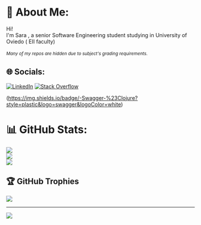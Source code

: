 # 💫 About Me:
Hi!<br>I'm Sara , a senior Software Engineering student studying in University of Oviedo ( EII faculty)  
<br><small><em>Many of my repos are hidden due to subject's grading requirements.</em></small>
## 🌐 Socials:
[![LinkedIn](https://img.shields.io/badge/LinkedIn-%230077B5.svg?logo=linkedin&logoColor=white)](https://www.linkedin.com/in/sara-fernández-arias-787565211/)  [![Stack Overflow](https://img.shields.io/badge/-Stackoverflow-FE7A16?logo=stack-overflow&logoColor=white)](https://stackoverflow.com/users/14954461/sara-fern%c3%a1ndez-arias) 

(https://img.shields.io/badge/-Swagger-%23Clojure?style=plastic&logo=swagger&logoColor=white)
# 📊 GitHub Stats:
![](https://my-vercel-api-per6.vercel.app/api?username=FdezAriasSara&theme=radical&hide_border=false&include_all_commits=true&count_private=true)<br/>
![](https://github-readme-streak-stats.herokuapp.com/?user=FdezAriasSara&theme=monokai&hide_border=false)<br/>
![](https://github-readme-stats.vercel.app/api/top-langs/?username=FdezAriasSara&theme=monokai&hide_border=false&include_all_commits=true&count_private=true&layout=compact)

## 🏆 GitHub Trophies
![](https://github-profile-trophy.vercel.app/?username=FdezAriasSara&theme=radical&no-frame=false&no-bg=true&margin-w=4)

---
[![](https://visitcount.itsvg.in/api?id=FdezAriasSara&icon=0&color=11)](https://visitcount.itsvg.in)
